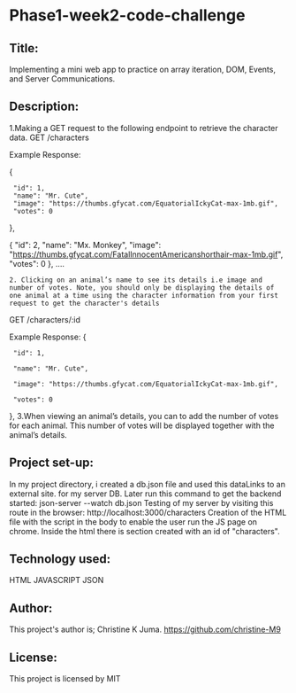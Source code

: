 # Phase1-week2-code-challenge

  ## Title:

Implementing a mini web app to practice on array iteration, DOM, Events, and Server Communications.





  ## Description:

   1.Making a GET request to the following endpoint to retrieve the character data.
 GET /characters

Example Response:

   {

     "id": 1,
     "name": "Mr. Cute",
     "image": "https://thumbs.gfycat.com/EquatorialIckyCat-max-1mb.gif",
     "votes": 0

   },

   {
     "id": 2,
     "name": "Mx. Monkey",
     "image": "https://thumbs.gfycat.com/FatalInnocentAmericanshorthair-max-1mb.gif",
     "votes": 0   }, ….

    2. Clicking on an animal’s name to see its details i.e image and number of votes. Note, you should only be displaying the details of one animal at a time using the character information from your first request to get the character's details 
GET /characters/:id

Example Response: 
{

     "id": 1,

     "name": "Mr. Cute",

     "image": "https://thumbs.gfycat.com/EquatorialIckyCat-max-1mb.gif",

     "votes": 0

   },
   3.When viewing an animal’s details, you can to add the number of votes for each animal. This number of votes will be displayed together with the animal’s details.


  ## Project set-up:


In my project directory, i created a db.json file and used this dataLinks to an external site. for my server DB.
Later run this command to get the backend started: json-server --watch db.json
Testing of my server by visiting this route in the browser: http://localhost:3000/characters
Creation of the HTML file with the script in the body to enable the user run the JS page on chrome.
Inside the html there is section created with an id of "characters".


  ## Technology used:

  HTML
  JAVASCRIPT
  JSON


  ## Author:

This project's author is;
 Christine K Juma.
https://github.com/christine-M9


  ## License:

This project is licensed by MIT
